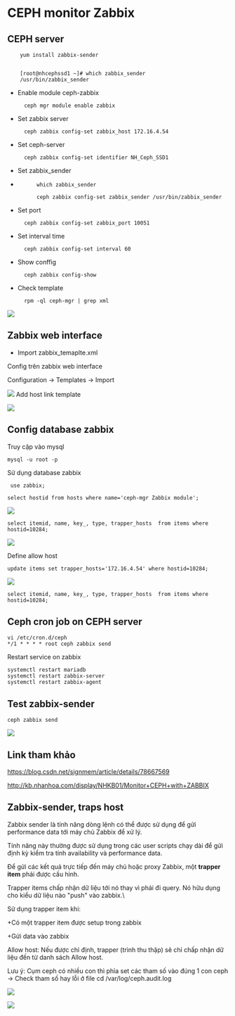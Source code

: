 # CEPH monitor Zabbix #

## CEPH server ##

		yum install zabbix-sender


		[root@nhcephssd1 ~]# which zabbix_sender
		/usr/bin/zabbix_sender

+ Enable module ceph-zabbix

		ceph mgr module enable zabbix

+ Set zabbix server

		ceph zabbix config-set zabbix_host 172.16.4.54

+ Set ceph-server

		ceph zabbix config-set identifier NH_Ceph_SSD1

+ Set zabbix_sender
+ 
			which zabbix_sender

			ceph zabbix config-set zabbix_sender /usr/bin/zabbix_sender
+ Set port

		ceph zabbix config-set zabbix_port 10051
+ Set interval time

		ceph zabbix config-set interval 60

+ Show conffig
		
		ceph zabbix config-show

+ Check template

		rpm -ql ceph-mgr | grep xml

![](https://i.imgur.com/6g9WeJ9.png)

## Zabbix web interface ##

+ Import zabbix_temaplte.xml

Config trên zabbix web interface

Configuration -> Templates -> Import

![](https://i.imgur.com/rKhfyVM.png)
Add host link template

![](https://i.imgur.com/yPPTulG.png)

## Config database zabbix ##

Truy cập vào mysql

	mysql -u root -p

Sử dụng database zabbix

	 use zabbix;

	select hostid from hosts where name='ceph-mgr Zabbix module';

![](https://i.imgur.com/9WBWr7j.png)

	select itemid, name, key_, type, trapper_hosts  from items where hostid=10284;

![](https://i.imgur.com/YFbZ5HC.png)

Define allow host

	update items set trapper_hosts='172.16.4.54' where hostid=10284;

![](https://i.imgur.com/7cgjnOq.png)

	select itemid, name, key_, type, trapper_hosts  from items where hostid=10284;
	
## Ceph cron job on CEPH server ##

	vi /etc/cron.d/ceph
	*/1 * * * * root ceph zabbix send

Restart service on zabbix

	systemctl restart mariadb
	systemctl restart zabbix-server
	systemctl restart zabbix-agent

## Test zabbix-sender ##
	
	ceph zabbix send

![](https://i.imgur.com/WOKLptZ.png)

## Link tham khảo ##

https://blog.csdn.net/signmem/article/details/78667569

http://kb.nhanhoa.com/display/NHKB01/Monitor+CEPH+with+ZABBIX

## Zabbix-sender, traps host ##

Zabbix sender là tính năng dòng lệnh có thể được sử dụng để gửi performance data tới máy chủ Zabbix để xử lý.

Tính năng này thường được sử dụng trong các user scripts chạy dài để gửi định kỳ kiểm tra tính availability và performance data.

Để gửi các kết quả trực tiếp đến máy chủ hoặc proxy Zabbix, một **trapper item**  phải được cấu hình.


Trapper items chấp nhận dữ liệu tới nó thay vì phải đi query. Nó hữu dụng cho kiểu dữ liệu nào "push" vào zabbix.\

Sử dụng trapper item khi:

+Có một trapper item được setup trong zabbix

+Gửi data vào zabbix


Allow host: Nếu được chỉ định, trapper (trình thu thập) sẽ chỉ chấp nhận dữ liệu đến từ danh sách Allow host.


Lưu ý: Cụm ceph có nhiều con thì phỉa set các tham số vào đúng 1 con ceph -> Check tham số hay lỗi ở file cd /var/log/ceph.audit.log

![](http://prntscr.com/la6bvy)

![](http://prntscr.com/la6cpg)


